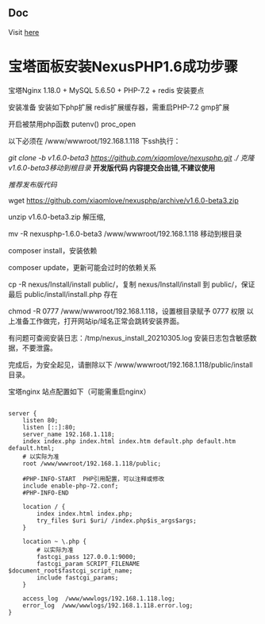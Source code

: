 ## Doc
Visit [here](http://doc.nexusphp.org/)

# 宝塔面板安装NexusPHP1.6成功步骤

宝塔Nginx 1.18.0 + MySQL 5.6.50 + PHP-7.2 + redis 安装要点

安装准备
安装如下php扩展
redis扩展缓存器，需重启PHP-7.2
gmp扩展

开启被禁用php函数
putenv()
proc_open


以下必须在 /www/wwwroot/192.168.1.118 下ssh执行：

_git clone -b v1.6.0-beta3  https://github.com/xiaomlove/nexusphp.git ./  克隆v1.6.0-beta3移动到根目录_     **开发版代码 内容提交会出错,不建议使用**

*推荐发布版代码*

wget https://github.com/xiaomlove/nexusphp/archive/v1.6.0-beta3.zip

unzip v1.6.0-beta3.zip  解压缩,

mv -R  nexusphp-1.6.0-beta3   /www/wwwroot/192.168.1.118  移动到根目录


composer install，安装依赖

composer update，更新可能会过时的依赖关系

cp -R nexus/Install/install public/，复制 nexus/Install/install 到 public/，保证最后 public/install/install.php 存在

chmod -R 0777 /www/wwwroot/192.168.1.118，设置根目录赋予 0777 权限
以上准备工作做完，打开网站ip/域名正常会跳转安装界面。


有问题可查阅安装日志：/tmp/nexus_install_20210305.log
安装日志包含敏感数据，不要泄露。

完成后，为安全起见，请删除以下 /www/wwwroot/192.168.1.118/public/install 目录。



宝塔nginx 站点配置如下（可能需重启nginx）
```

server {
    listen 80;
    listen [::]:80;
    server_name 192.168.1.118;
    index index.php index.html index.htm default.php default.htm default.html;
    # 以实际为准
    root /www/wwwroot/192.168.1.118/public;

    #PHP-INFO-START  PHP引用配置，可以注释或修改
    include enable-php-72.conf;
    #PHP-INFO-END
    
    location / {
        index index.html index.php;
        try_files $uri $uri/ /index.php$is_args$args;
    }

    location ~ \.php {
        # 以实际为准
        fastcgi_pass 127.0.0.1:9000; 
        fastcgi_param SCRIPT_FILENAME $document_root$fastcgi_script_name;
        include fastcgi_params;
    }

    access_log  /www/wwwlogs/192.168.1.118.log;
    error_log  /www/wwwlogs/192.168.1.118.error.log;
}

```
